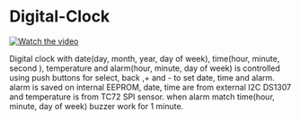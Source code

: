 # Digital-Clock

[![Watch the video](https://img.youtube.com/vi/CfxZx5thjB0/maxresdefault.jpg)](https://youtu.be/CfxZx5thjB0)

Digital clock with date(day, month, year, day of week),
time(hour, minute, second ),
temperature and alarm(hour, minute, day of week) is controlled using push buttons for select, back ,+ and - to set date, time and alarm. 
alarm is saved on internal EEPROM, date, time are from external I2C DS1307 and temperature is from TC72 SPI sensor.
when alarm match time(hour, minute, day of week) buzzer work for 1 minute.
